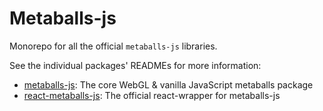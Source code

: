 # Metaballs-js

Monorepo for all the official `metaballs-js` libraries.

See the individual packages' READMEs for more information:

* [metaballs-js](packages/metaballs-js): The core WebGL & vanilla JavaScript metaballs package
* [react-metaballs-js](packages/react-metaballs-js): The official react-wrapper for metaballs-js

